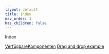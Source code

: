 ```yaml
---
layout: default
title: Index
nav_order: 1
has_children: false
---
```


Index

[VerfügbareKomponenten](Verfügbare-Komponenten.md)
[Drag and drop example](concepts/drag-and-drop/DragAndDropExample.md)
